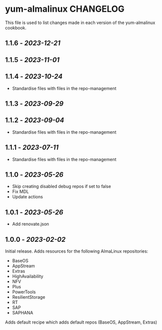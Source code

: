 # yum-almalinux CHANGELOG

This file is used to list changes made in each version of the yum-almalinux cookbook.

## 1.1.6 - *2023-12-21*

## 1.1.5 - *2023-11-01*

## 1.1.4 - *2023-10-24*

- Standardise files with files in the repo-management

## 1.1.3 - *2023-09-29*

## 1.1.2 - *2023-09-04*

- Standardise files with files in the repo-management

## 1.1.1 - *2023-07-11*

- Standardise files with files in the repo-management

## 1.1.0 - *2023-05-26*

- Skip creating disabled debug repos if set to false
- Fix MDL
- Update actions

## 1.0.1 - *2023-05-26*

- Add renovate.json

## 1.0.0 - *2023-02-02*

Initial release. Adds resources for the following AlmaLinux repositories:

- BaseOS
- AppStream
- Extras
- HighAvailability
- NFV
- Plus
- PowerTools
- ResilientStorage
- RT
- SAP
- SAPHANA

Adds default recipe which adds default repos (BaseOS, AppStream, Extras)
